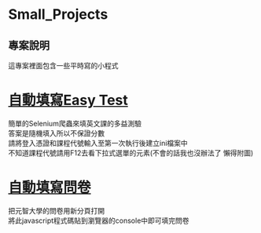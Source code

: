 # Small_Projects
專案說明
--
這專案裡面包含一些平時寫的小程式    
# [自動填寫Easy Test](.\autofill) 
簡單的Selenium爬蟲來填英文課的多益測驗  
答案是隨機填入所以不保證分數    
請將登入憑證和課程代號輸入至第一次執行後建立ini檔案中   
不知道課程代號請用F12去看下拉式選單的元素(不會的話我也沒辦法了 懶得附圖)
# [自動填寫問卷](.\q)
把元智大學的問卷用新分頁打開  
將此javascript程式碼貼到瀏覽器的console中即可填完問卷